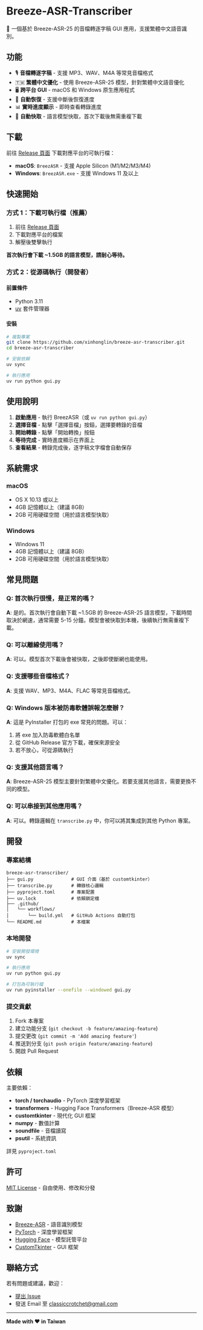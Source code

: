 # Breeze-ASR-Transcriber

🎤 一個基於 Breeze-ASR-25 的音檔轉逐字稿 GUI 應用，支援繁體中文語音識別。

## 功能

- 🎙️ **音檔轉逐字稿** - 支援 MP3、WAV、M4A 等常見音檔格式
- 🇹🇼 **繁體中文優化** - 使用 Breeze-ASR-25 模型，針對繁體中文語音優化
- 🖥️ **跨平台 GUI** - macOS 和 Windows 原生應用程式
- 🔄 **自動恢復** - 支援中斷後恢復進度
- 📊 **實時進度顯示** - 即時查看轉錄進度
- 💾 **自動快取** - 語言模型快取，首次下載後無需重複下載

## 下載

前往 [Release 頁面](https://github.com/xinhonglin/breeze-asr-transcriber/releases) 下載對應平台的可執行檔：

- **macOS**: `BreezASR` - 支援 Apple Silicon (M1/M2/M3/M4)
- **Windows**: `BreezASR.exe` - 支援 Windows 11 及以上

## 快速開始

### 方式 1：下載可執行檔（推薦）

1. 前往 [Release 頁面](https://github.com/xinhonglin/breeze-asr-transcriber/releases)
2. 下載對應平台的檔案
3. 解壓後雙擊執行

**首次執行會下載 ~1.5GB 的語言模型，請耐心等待。**

### 方式 2：從源碼執行（開發者）

#### 前置條件

- Python 3.11
- [uv](https://github.com/astral-sh/uv) 套件管理器

#### 安裝

```bash
# 複製專案
git clone https://github.com/xinhonglin/breeze-asr-transcriber.git
cd breeze-asr-transcriber

# 安裝依賴
uv sync

# 執行應用
uv run python gui.py
```

## 使用說明

1. **啟動應用** - 執行 BreezASR（或 `uv run python gui.py`）
2. **選擇音檔** - 點擊「選擇音檔」按鈕，選擇要轉錄的音檔
3. **開始轉錄** - 點擊「開始轉換」按鈕
4. **等待完成** - 實時進度顯示在界面上
5. **查看結果** - 轉錄完成後，逐字稿文字檔會自動保存

## 系統需求

### macOS
- OS X 10.13 或以上
- 4GB 記憶體以上（建議 8GB）
- 2GB 可用硬碟空間（用於語言模型快取）

### Windows
- Windows 11
- 4GB 記憶體以上（建議 8GB）
- 2GB 可用硬碟空間（用於語言模型快取）

## 常見問題

### Q: 首次執行很慢，是正常的嗎？
**A**: 是的。首次執行會自動下載 ~1.5GB 的 Breeze-ASR-25 語言模型，下載時間取決於網速，通常需要 5-15 分鐘。模型會被快取到本機，後續執行無需重複下載。

### Q: 可以離線使用嗎？
**A**: 可以。模型首次下載後會被快取，之後即使斷網也能使用。

### Q: 支援哪些音檔格式？
**A**: 支援 WAV、MP3、M4A、FLAC 等常見音檔格式。

### Q: Windows 版本被防毒軟體誤報怎麼辦？
**A**: 這是 PyInstaller 打包的 exe 常見的問題。可以：
1. 將 exe 加入防毒軟體白名單
2. 從 GitHub Release 官方下載，確保來源安全
3. 若不放心，可從源碼執行

### Q: 支援其他語言嗎？
**A**: Breeze-ASR-25 模型主要針對繁體中文優化。若要支援其他語言，需要更換不同的模型。

### Q: 可以串接到其他應用嗎？
**A**: 可以。轉錄邏輯在 `transcribe.py` 中，你可以將其集成到其他 Python 專案。

## 開發

### 專案結構

```
breeze-asr-transcriber/
├── gui.py              # GUI 介面（基於 customtkinter）
├── transcribe.py       # 轉錄核心邏輯
├── pyproject.toml      # 專案配置
├── uv.lock             # 依賴鎖定檔
├── .github/
│   └── workflows/
│       └── build.yml   # GitHub Actions 自動打包
└── README.md           # 本檔案
```

### 本地開發

```bash
# 安裝開發環境
uv sync

# 執行應用
uv run python gui.py

# 打包為可執行檔
uv run pyinstaller --onefile --windowed gui.py
```

### 提交貢獻

1. Fork 本專案
2. 建立功能分支 (`git checkout -b feature/amazing-feature`)
3. 提交更改 (`git commit -m 'Add amazing feature'`)
4. 推送到分支 (`git push origin feature/amazing-feature`)
5. 開啟 Pull Request

## 依賴

主要依賴：

- **torch / torchaudio** - PyTorch 深度學習框架
- **transformers** - Hugging Face Transformers（Breeze-ASR 模型）
- **customtkinter** - 現代化 GUI 框架
- **numpy** - 數值計算
- **soundfile** - 音檔讀寫
- **psutil** - 系統資訊

詳見 `pyproject.toml`

## 許可

[MIT License](LICENSE) - 自由使用、修改和分發

## 致謝

- [Breeze-ASR](https://huggingface.co/spaces/onsol/Breeze-ASR-25) - 語音識別模型
- [PyTorch](https://pytorch.org/) - 深度學習框架
- [Hugging Face](https://huggingface.co/) - 模型託管平台
- [CustomTkinter](https://github.com/TomSchimansky/CustomTkinter) - GUI 框架

## 聯絡方式

若有問題或建議，歡迎：
- [提出 Issue](https://github.com/xinhonglin/breeze-asr-transcriber/issues)
- 發送 Email 至 classiccrotchet@gmail.com

---

**Made with ❤️ in Taiwan**